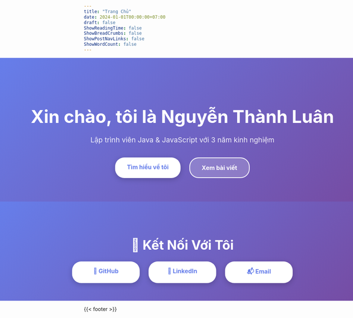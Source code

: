 ```yaml
---
title: "Trang Chủ"
date: 2024-01-01T00:00:00+07:00
draft: false
ShowReadingTime: false
ShowBreadCrumbs: false
ShowPostNavLinks: false
ShowWordCount: false
---
```


<!-- Hero Section - Full Width -->
<div style="width: 100vw; margin-left: calc(-50vw + 50%); background: linear-gradient(135deg, #667eea 0%, #764ba2 100%); padding: 4rem 1rem; color: white;">
  <div style="max-width: 1200px; margin: 0 auto; text-align: center;">
    <h1 style="font-size: 3rem; margin-bottom: 1rem; font-weight: 700; line-height: 1.2;">Xin chào, tôi là Nguyễn Thành Luân</h1>
    <p style="font-size: 1.2rem; margin-bottom: 2rem; opacity: 0.9; line-height: 1.6;">
      Lập trình viên Java & JavaScript với 3 năm kinh nghiệm
    </p>
    <div style="display: flex; justify-content: center; gap: 1.5rem; flex-wrap: wrap;">
      <a href="/about/" style="background: white; color: #667eea; padding: 1rem 2rem; border-radius: 25px; text-decoration: none; font-weight: bold; transition: all 0.3s ease; display: inline-block; font-size: 1rem; box-shadow: 0 4px 15px rgba(0,0,0,0.2);">
        Tìm hiểu về tôi
      </a>
      <a href="/posts/" style="background: rgba(255,255,255,0.2); color: white; padding: 1rem 2rem; border-radius: 25px; text-decoration: none; font-weight: bold; transition: all 0.3s ease; border: 2px solid white; display: inline-block; font-size: 1rem;">
        Xem bài viết
      </a>
    </div>
  </div>
</div>

<!-- Contact Section - Full Width -->
<div style="width: 100vw; margin-left: calc(-50vw + 50%); background: linear-gradient(135deg, #667eea 0%, #764ba2 100%); padding: 3rem 1rem; color: white;">
  <div style="max-width: 1200px; margin: 0 auto; text-align: center;">
    <h2 style="margin-bottom: 1.5rem; font-size: 2.2rem;">🤝 Kết Nối Với Tôi</h2>
    <div style="display: flex; justify-content: center; gap: 1.5rem; flex-wrap: wrap;">
      <a href="https://github.com/yourusername" style="background: white; color: #667eea; padding: 1rem 2rem; border-radius: 25px; text-decoration: none; font-weight: bold; display: inline-block; transition: all 0.3s ease; min-width: 120px; text-align: center; font-size: 1rem; box-shadow: 0 4px 15px rgba(0,0,0,0.2);">
        📧 GitHub
      </a>
      <a href="https://linkedin.com/in/yourusername" style="background: white; color: #667eea; padding: 1rem 2rem; border-radius: 25px; text-decoration: none; font-weight: bold; display: inline-block; transition: all 0.3s ease; min-width: 120px; text-align: center; font-size: 1rem; box-shadow: 0 4px 15px rgba(0,0,0,0.2);">
        💼 LinkedIn
      </a>
      <a href="mailto:nguyenthanhluan09062004@gmail.com" style="background: white; color: #667eea; padding: 1rem 2rem; border-radius: 25px; text-decoration: none; font-weight: bold; display: inline-block; transition: all 0.3s ease; min-width: 120px; text-align: center; font-size: 1rem; box-shadow: 0 4px 15px rgba(0,0,0,0.2);">
        📬 Email
      </a>
    </div>
  </div>
</div>

{{< footer >}}